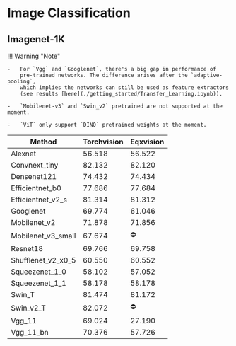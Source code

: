 # Image Classification

## Imagenet-1K 


!!! Warning "Note"

    -   For `Vgg` and `Googlenet`, there's a big gap in performance of 
        pre-trained networks. The difference arises after the `adaptive-pooling`,
        which implies the networks can still be used as feature extractors 
        (see results [here](./getting_started/Transfer_Learning.ipynb)).

    -   `Mobilenet-v3` and `Swin_v2` pretrained are not supported at the moment. 
    
    -   `ViT` only support `DINO` pretrained weights at the moment.


| Method             | Torchvision | Eqxvision  |
|--------------------|-------------|------------|
| Alexnet            | 56.518      | 56.522     |
| Convnext_tiny      | 82.132      | 82.120     |
| Densenet121        | 74.432      | 74.434     |
| Efficientnet_b0    | 77.686      | 77.684     |
| Efficientnet_v2_s  | 81.314      | 81.312     |
| Googlenet          | 69.774      | 61.046     |
| Mobilenet_v2       | 71.878      | 71.856     |
| Mobilenet_v3_small | 67.674      | :no_entry: |
| Resnet18           | 69.766      | 69.758     |
| Shufflenet_v2_x0_5 | 60.550      | 60.552     |
| Squeezenet_1_0     | 58.102      | 57.052     |
| Squeezenet_1_1     | 58.178      | 58.178     |
| Swin_T             | 81.474      | 81.172     |
| Swin_v2_T          | 82.072      | :no_entry: |
| Vgg_11             | 69.024      | 27.190     |
| Vgg_11_bn          | 70.376      | 57.726     |

